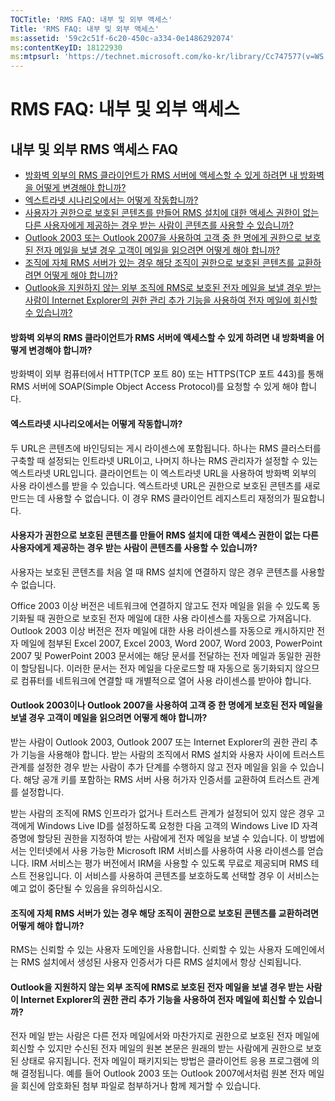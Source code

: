```yaml
---
TOCTitle: 'RMS FAQ: 내부 및 외부 액세스'
Title: 'RMS FAQ: 내부 및 외부 액세스'
ms:assetid: '59c2c51f-6c20-450c-a334-0e1486292074'
ms:contentKeyID: 18122930
ms:mtpsurl: 'https://technet.microsoft.com/ko-kr/library/Cc747577(v=WS.10)'
---
```


RMS FAQ: 내부 및 외부 액세스
============================

내부 및 외부 RMS 액세스 FAQ
---------------------------

-   [방화벽 외부의 RMS 클라이언트가 RMS 서버에 액세스할 수 있게 하려면 내 방화벽을 어떻게 변경해야 합니까?](#bkmk_37)
-   [엑스트라넷 시나리오에서는 어떻게 작동합니까?](#bkmk_38)
-   [사용자가 권한으로 보호된 콘텐츠를 만들어 RMS 설치에 대한 액세스 권한이 없는 다른 사용자에게 제공하는 경우 받는 사람이 콘텐츠를 사용할 수 있습니까?](#bkmk_39)
-   [Outlook 2003 또는 Outlook 2007을 사용하여 고객 중 한 명에게 권한으로 보호된 전자 메일을 보낼 경우 고객이 메일을 읽으려면 어떻게 해야 합니까?](#bkmk_40)
-   [조직에 자체 RMS 서버가 있는 경우 해당 조직이 권한으로 보호된 콘텐츠를 교환하려면 어떻게 해야 합니까?](#bkmk_41)
-   [Outlook을 지원하지 않는 외부 조직에 RMS로 보호된 전자 메일을 보낼 경우 받는 사람이 Internet Explorer의 권한 관리 추가 기능을 사용하여 전자 메일에 회신할 수 있습니까?](#bkmk_42)

<span id="BKMK_37"></span>
#### 방화벽 외부의 RMS 클라이언트가 RMS 서버에 액세스할 수 있게 하려면 내 방화벽을 어떻게 변경해야 합니까?

방화벽이 외부 컴퓨터에서 HTTP(TCP 포트 80) 또는 HTTPS(TCP 포트 443)를 통해 RMS 서버에 SOAP(Simple Object Access Protocol)를 요청할 수 있게 해야 합니다.

<span id="BKMK_38"></span>
#### 엑스트라넷 시나리오에서는 어떻게 작동합니까?

두 URL은 콘텐츠에 바인딩되는 게시 라이센스에 포함됩니다. 하나는 RMS 클러스터를 구축할 때 설정되는 인트라넷 URL이고, 나머지 하나는 RMS 관리자가 설정할 수 있는 엑스트라넷 URL입니다. 클라이언트는 이 엑스트라넷 URL을 사용하여 방화벽 외부의 사용 라이센스를 받을 수 있습니다. 엑스트라넷 URL은 권한으로 보호된 콘텐츠를 새로 만드는 데 사용할 수 없습니다. 이 경우 RMS 클라이언트 레지스트리 재정의가 필요합니다.

<span id="BKMK_39"></span>
#### 사용자가 권한으로 보호된 콘텐츠를 만들어 RMS 설치에 대한 액세스 권한이 없는 다른 사용자에게 제공하는 경우 받는 사람이 콘텐츠를 사용할 수 있습니까?

사용자는 보호된 콘텐츠를 처음 열 때 RMS 설치에 연결하지 않은 경우 콘텐츠를 사용할 수 없습니다.

Office 2003 이상 버전은 네트워크에 연결하지 않고도 전자 메일을 읽을 수 있도록 동기화될 때 권한으로 보호된 전자 메일에 대한 사용 라이센스를 자동으로 가져옵니다. Outlook 2003 이상 버전은 전자 메일에 대한 사용 라이센스를 자동으로 캐시하지만 전자 메일에 첨부된 Excel 2007, Excel 2003, Word 2007, Word 2003, PowerPoint 2007 및 PowerPoint 2003 문서에는 해당 문서를 전달하는 전자 메일과 동일한 권한이 할당됩니다. 이러한 문서는 전자 메일을 다운로드할 때 자동으로 동기화되지 않으므로 컴퓨터를 네트워크에 연결할 때 개별적으로 열어 사용 라이센스를 받아야 합니다.

<span id="BKMK_40"></span>
#### Outlook 2003이나 Outlook 2007을 사용하여 고객 중 한 명에게 보호된 전자 메일을 보낼 경우 고객이 메일을 읽으려면 어떻게 해야 합니까?

받는 사람이 Outlook 2003, Outlook 2007 또는 Internet Explorer의 권한 관리 추가 기능을 사용해야 합니다. 받는 사람의 조직에서 RMS 설치와 사용자 사이에 트러스트 관계를 설정한 경우 받는 사람이 추가 단계를 수행하지 않고 전자 메일을 읽을 수 있습니다. 해당 공개 키를 포함하는 RMS 서버 사용 허가자 인증서를 교환하여 트러스트 관계를 설정합니다.

받는 사람의 조직에 RMS 인프라가 없거나 트러스트 관계가 설정되어 있지 않은 경우 고객에게 Windows Live ID를 설정하도록 요청한 다음 고객의 Windows Live ID 자격 증명에 할당된 권한을 지정하여 받는 사람에게 전자 메일을 보낼 수 있습니다. 이 방법에서는 인터넷에서 사용 가능한 Microsoft IRM 서비스를 사용하여 사용 라이센스를 얻습니다. IRM 서비스는 평가 버전에서 IRM을 사용할 수 있도록 무료로 제공되며 RMS 테스트 전용입니다. 이 서비스를 사용하여 콘텐츠를 보호하도록 선택할 경우 이 서비스는 예고 없이 중단될 수 있음을 유의하십시오.

<span id="BKMK_41"></span>
#### 조직에 자체 RMS 서버가 있는 경우 해당 조직이 권한으로 보호된 콘텐츠를 교환하려면 어떻게 해야 합니까?

RMS는 신뢰할 수 있는 사용자 도메인을 사용합니다. 신뢰할 수 있는 사용자 도메인에서는 RMS 설치에서 생성된 사용자 인증서가 다른 RMS 설치에서 항상 신뢰됩니다.

<span id="BKMK_42"></span>
#### Outlook을 지원하지 않는 외부 조직에 RMS로 보호된 전자 메일을 보낼 경우 받는 사람이 Internet Explorer의 권한 관리 추가 기능을 사용하여 전자 메일에 회신할 수 있습니까?

전자 메일 받는 사람은 다른 전자 메일에서와 마찬가지로 권한으로 보호된 전자 메일에 회신할 수 있지만 수신된 전자 메일의 원본 본문은 원래의 받는 사람에게 권한으로 보호된 상태로 유지됩니다. 전자 메일이 패키지되는 방법은 클라이언트 응용 프로그램에 의해 결정됩니다. 예를 들어 Outlook 2003 또는 Outlook 2007에서처럼 원본 전자 메일을 회신에 암호화된 첨부 파일로 첨부하거나 함께 제거할 수 있습니다.
